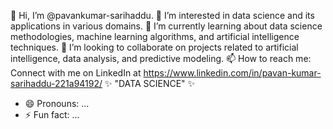 👋 Hi, I’m @pavankumar-sarihaddu.
👀 I’m interested in data science and its applications in various domains.
🌱 I’m currently learning about data science methodologies, machine learning algorithms, and artificial intelligence techniques.
💞️ I’m looking to collaborate on projects related to artificial intelligence, data analysis, and predictive modeling.
📫 How to reach me: Connect with me on LinkedIn at https://www.linkedin.com/in/pavan-kumar-sarihaddu-221a94192/
✨ "DATA SCIENCE" ✨
- 😄 Pronouns: ...
- ⚡ Fun fact: ...

<!---
PavanKumarSarihaddu/PavanKumarSarihaddu is a ✨ special ✨ repository because its `README.md` (this file) appears on your GitHub profile.
You can click the Preview link to take a look at your changes.
--->

